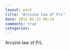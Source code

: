 ```yaml
---
layout: post
title: "Arcsine law of P/L"
date: 2012-02-23 08:24
comments: true
categories: 
---
```


Arcsine law of P/L

